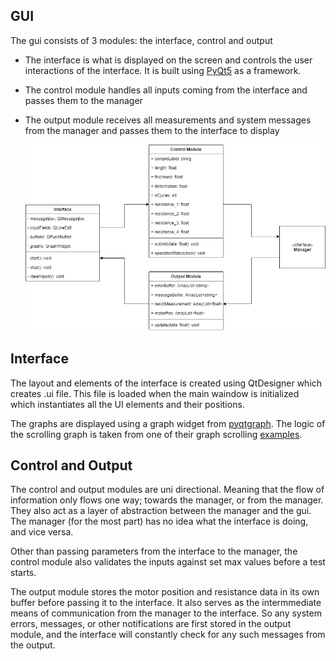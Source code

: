 ﻿## GUI

The gui consists of 3 modules: the interface, control and output

-   The interface is what is displayed on the screen and controls the user interactions of the interface. It is built using [PyQt5](https://doc.qt.io/qtforpython/#documentation) as a framework.
-   The control module handles all inputs coming from the interface and passes them to the manager
-   The output module receives all measurements and system messages from the manager and passes them to the interface to display

    ![module decomposition](modules.png)

## Interface

The layout and elements of the interface is created using QtDesigner which creates .ui file. This file is loaded when the main waindow is initialized which instantiates all the UI elements and their positions.

The graphs are displayed using a graph widget from [pyqtgraph](https://pyqtgraph.readthedocs.io/en/latest/introduction.html). The logic of the scrolling graph is taken from one of their graph scrolling [examples](https://pyqtgraph.readthedocs.io/en/latest/introduction.html#examples).

## Control and Output

The control and output modules are uni directional. Meaning that the flow of information only flows one way; towards the manager, or from the manager. They also act as a layer of abstraction between the manager and the gui. The manager (for the most part) has no idea what the interface is doing, and vice versa.

Other than passing parameters from the interface to the manager, the control module also validates the inputs against set max values before a test starts.

The output module stores the motor position and resistance data in its own buffer before passing it to the interface. It also serves as the intermmediate means of communication from the manager to the interface. So any system errors, messages, or other notifications are first stored in the output module, and the interface will constantly check for any such messages from the output.
